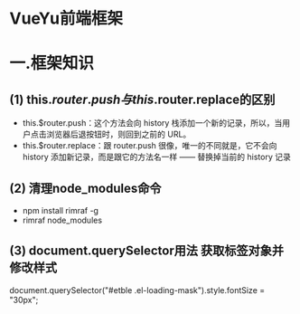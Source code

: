 # VueYu前端框架


# 一.框架知识
## (1) this.$router.push与this.$router.replace的区别
- this.$router.push：这个方法会向 history 栈添加一个新的记录，所以，当用户点击浏览器后退按钮时，则回到之前的 URL。
- this.$router.replace：跟 router.push 很像，唯一的不同就是，它不会向 history 添加新记录，而是跟它的方法名一样 —— 替换掉当前的 history 记录

## (2) 清理node_modules命令
- npm install rimraf -g
- rimraf node_modules

## (3) document.querySelector用法 获取标签对象并修改样式
document.querySelector("#etble .el-loading-mask").style.fontSize = "30px";



